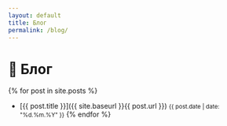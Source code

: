 ```yaml
---
layout: default
title: Блог
permalink: /blog/
---
```


# 📰 Блог

{% for post in site.posts %}
- [{{ post.title }}]({{ site.baseurl }}{{ post.url }}) <small>{{ post.date | date: "%d.%m.%Y" }}</small>
{% endfor %}
